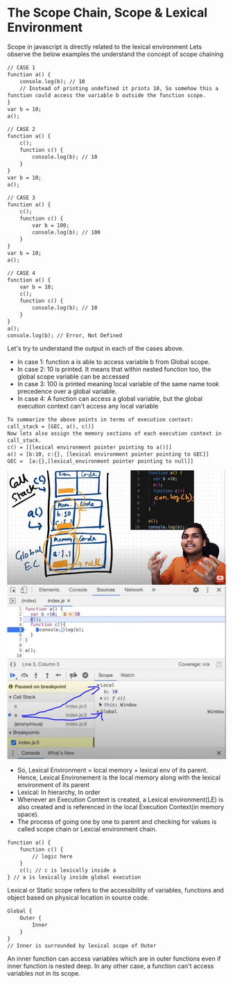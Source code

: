# The Scope Chain, Scope & Lexical Environment
Scope in javascript is directly related to the lexical environment
Lets observe the below examples the understand the concept of scope chaining

```
// CASE 1
function a() {
    console.log(b); // 10
    // Instead of printing undefined it prints 10, So somehow this a function could access the variable b outside the function scope. 
}
var b = 10;
a();
```

```
// CASE 2
function a() {
    c();
    function c() {
        console.log(b); // 10
    }
}
var b = 10;
a();
```

```
// CASE 3
function a() {
    c();
    function c() {
        var b = 100;
        console.log(b); // 100
    }
}
var b = 10;
a();
```

```
// CASE 4
function a() {
    var b = 10;
    c();
    function c() {
        console.log(b); // 10
    }
}
a();
console.log(b); // Error, Not Defined
```

Let's try to understand the output in each of the cases above.
 - In case 1: function a is able to access variable b from Global scope.
 - In case 2: 10 is printed. It means that within nested function too, the global scope variable can be accessed
 - In case 3: 100 is printed meaning local variable of the same name took precedence over a global variable.
 - In case 4: A function can access a global variable, but the global execution context can't access any local variable

```
To summarize the above points in terms of execution context:
call_stack = [GEC, a(), c()]
Now lets also assign the memory sections of each execution context in call_stack.
c() = [[lexical environment pointer pointing to a()]]
a() = [b:10, c:{}, [lexical environment pointer pointing to GEC]]
GEC =  [a:{},[lexical_environment pointer pointing to null]]
```

![Lexical Scoping](../assets/images/lexical.jpg)
![Lexical Scoping Image 2](../assets/images/lexical2.jpg)

 - So, Lexical Environment = local memory + lexical env of its parent. Hence, Lexical Environement is the local memory along with the lexical environment of its parent
 - Lexical: In hierarchy, In order
 - Whenever an Execution Context is created, a Lexical environment(LE) is also created and is referenced in the local Execution Context(in memory space).
 - The process of going one by one to parent and checking for values is called scope chain or Lexcial environment chain.

```
function a() {
    function c() {
        // logic here
    }
    c(); // c is lexically inside a
} // a is lexically inside global execution
```

Lexical or Static scope refers to the accessibility of variables, functions and object based on physical location in source code.

```
Global {
    Outer {
        Inner
    }
}
// Inner is surrounded by lexical scope of Outer
```

An inner function can access variables which are in outer functions even if inner function is nested deep. In any other case, a function can't access variables not in its scope.